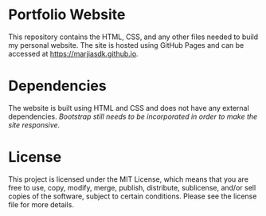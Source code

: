 # Portfolio Website

This repository contains the HTML, CSS, and any other files needed to build my personal website. The site is hosted using GitHub Pages and can be accessed at https://marjiasdk.github.io.

# Dependencies
The website is built using HTML and CSS and does not have any external dependencies.
<i>Bootstrap still needs to be incorporated in order to make the site responsive.</i>

# License

This project is licensed under the MIT License, which means that you are free to use, copy, modify, merge, publish, distribute, sublicense, and/or sell copies of the software, subject to certain conditions. Please see the license file for more details.
